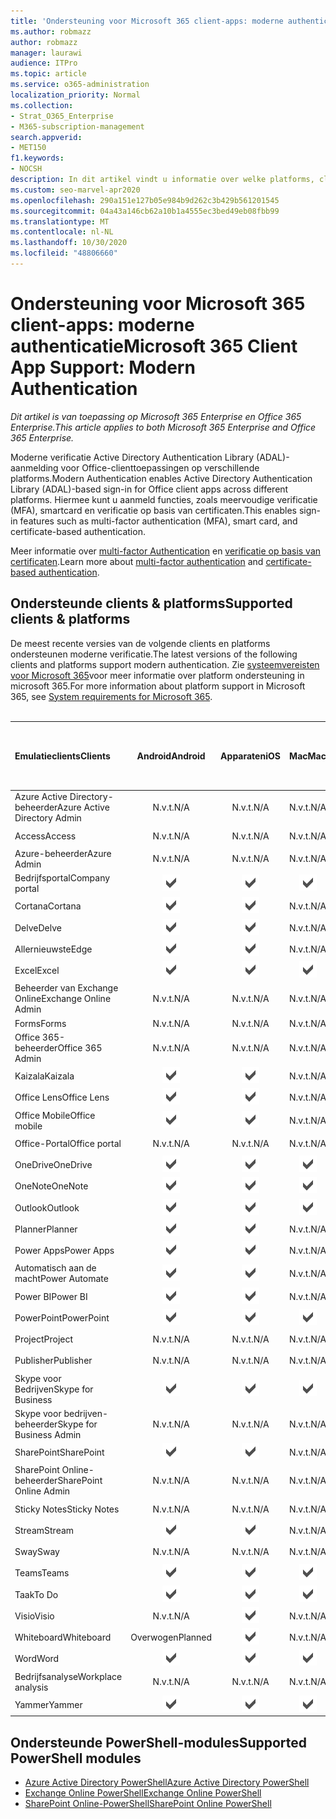 ```yaml
---
title: 'Ondersteuning voor Microsoft 365 client-apps: moderne authenticatie'
ms.author: robmazz
author: robmazz
manager: laurawi
audience: ITPro
ms.topic: article
ms.service: o365-administration
localization_priority: Normal
ms.collection:
- Strat_O365_Enterprise
- M365-subscription-management
search.appverid:
- MET150
f1.keywords:
- NOCSH
description: In dit artikel vindt u informatie over welke platforms, clients en PowerShell-modules moderne verificatie voor Microsoft 365 ondersteunen.
ms.custom: seo-marvel-apr2020
ms.openlocfilehash: 290a151e127b05e984b9d262c3b429b561201545
ms.sourcegitcommit: 04a43a146cb62a10b1a4555ec3bed49eb08fbb99
ms.translationtype: MT
ms.contentlocale: nl-NL
ms.lasthandoff: 10/30/2020
ms.locfileid: "48806660"
---
```

# <a name="microsoft-365-client-app-support-modern-authentication"></a><span data-ttu-id="0338c-103">Ondersteuning voor Microsoft 365 client-apps: moderne authenticatie</span><span class="sxs-lookup"><span data-stu-id="0338c-103">Microsoft 365 Client App Support: Modern Authentication</span></span>

<span data-ttu-id="0338c-104">*Dit artikel is van toepassing op Microsoft 365 Enterprise en Office 365 Enterprise.*</span><span class="sxs-lookup"><span data-stu-id="0338c-104">*This article applies to both Microsoft 365 Enterprise and Office 365 Enterprise.*</span></span>

<span data-ttu-id="0338c-105">Moderne verificatie Active Directory Authentication Library (ADAL)-aanmelding voor Office-clienttoepassingen op verschillende platforms.</span><span class="sxs-lookup"><span data-stu-id="0338c-105">Modern Authentication enables Active Directory Authentication Library (ADAL)-based sign-in for Office client apps across different platforms.</span></span> <span data-ttu-id="0338c-106">Hiermee kunt u aanmeld functies, zoals meervoudige verificatie (MFA), smartcard en verificatie op basis van certificaten.</span><span class="sxs-lookup"><span data-stu-id="0338c-106">This enables sign-in features such as multi-factor authentication (MFA), smart card, and certificate-based authentication.</span></span>

<span data-ttu-id="0338c-107">Meer informatie over [multi-factor Authentication](https://docs.microsoft.com/azure/active-directory/authentication/multi-factor-authentication) en [verificatie op basis van certificaten](https://docs.microsoft.com/azure/active-directory/active-directory-certificate-based-authentication-get-started).</span><span class="sxs-lookup"><span data-stu-id="0338c-107">Learn more about [multi-factor authentication](https://docs.microsoft.com/azure/active-directory/authentication/multi-factor-authentication) and [certificate-based authentication](https://docs.microsoft.com/azure/active-directory/active-directory-certificate-based-authentication-get-started).</span></span>

## <a name="supported-clients--platforms"></a><span data-ttu-id="0338c-108">Ondersteunde clients & platforms</span><span class="sxs-lookup"><span data-stu-id="0338c-108">Supported clients & platforms</span></span>

<span data-ttu-id="0338c-109">De meest recente versies van de volgende clients en platforms ondersteunen moderne verificatie.</span><span class="sxs-lookup"><span data-stu-id="0338c-109">The latest versions of the following clients and platforms support modern authentication.</span></span> <span data-ttu-id="0338c-110">Zie [systeemvereisten voor Microsoft 365](https://www.microsoft.com/microsoft-365/microsoft-365-and-office-resources)voor meer informatie over platform ondersteuning in microsoft 365.</span><span class="sxs-lookup"><span data-stu-id="0338c-110">For more information about platform support in Microsoft 365, see [System requirements for Microsoft 365](https://www.microsoft.com/microsoft-365/microsoft-365-and-office-resources).</span></span>
<br>
<br>

| <span data-ttu-id="0338c-111">Emulatieclients</span><span class="sxs-lookup"><span data-stu-id="0338c-111">Clients</span></span> | <span data-ttu-id="0338c-112">Android</span><span class="sxs-lookup"><span data-stu-id="0338c-112">Android</span></span> | <span data-ttu-id="0338c-113">Apparaten</span><span class="sxs-lookup"><span data-stu-id="0338c-113">iOS</span></span> | <span data-ttu-id="0338c-114">Mac</span><span class="sxs-lookup"><span data-stu-id="0338c-114">Mac</span></span>| <span data-ttu-id="0338c-115">Windows 10</span><span class="sxs-lookup"><span data-stu-id="0338c-115">Windows 10</span></span> <br> <span data-ttu-id="0338c-116">Moderne apps</span><span class="sxs-lookup"><span data-stu-id="0338c-116">Modern Apps</span></span>| <span data-ttu-id="0338c-117">Windows 10</span><span class="sxs-lookup"><span data-stu-id="0338c-117">Windows 10</span></span> <br> <span data-ttu-id="0338c-118">Desk</span><span class="sxs-lookup"><span data-stu-id="0338c-118">Desktop</span></span> |
|:---|:---:|:---:|:---:|:---:|:---:|
| <span data-ttu-id="0338c-119">Azure Active Directory-beheerder</span><span class="sxs-lookup"><span data-stu-id="0338c-119">Azure Active Directory Admin</span></span> | <span data-ttu-id="0338c-120">N.v.t.</span><span class="sxs-lookup"><span data-stu-id="0338c-120">N/A</span></span> | <span data-ttu-id="0338c-121">N.v.t.</span><span class="sxs-lookup"><span data-stu-id="0338c-121">N/A</span></span> | <span data-ttu-id="0338c-122">N.v.t.</span><span class="sxs-lookup"><span data-stu-id="0338c-122">N/A</span></span> | <span data-ttu-id="0338c-123">N.v.t.</span><span class="sxs-lookup"><span data-stu-id="0338c-123">N/A</span></span> | ![Ondersteund](../media/check-mark.png) |
| <span data-ttu-id="0338c-125">Access</span><span class="sxs-lookup"><span data-stu-id="0338c-125">Access</span></span> | <span data-ttu-id="0338c-126">N.v.t.</span><span class="sxs-lookup"><span data-stu-id="0338c-126">N/A</span></span> | <span data-ttu-id="0338c-127">N.v.t.</span><span class="sxs-lookup"><span data-stu-id="0338c-127">N/A</span></span> | <span data-ttu-id="0338c-128">N.v.t.</span><span class="sxs-lookup"><span data-stu-id="0338c-128">N/A</span></span> | <span data-ttu-id="0338c-129">N.v.t.</span><span class="sxs-lookup"><span data-stu-id="0338c-129">N/A</span></span> | ![Ondersteund](../media/check-mark.png) |
| <span data-ttu-id="0338c-131">Azure-beheerder</span><span class="sxs-lookup"><span data-stu-id="0338c-131">Azure Admin</span></span> | <span data-ttu-id="0338c-132">N.v.t.</span><span class="sxs-lookup"><span data-stu-id="0338c-132">N/A</span></span> | <span data-ttu-id="0338c-133">N.v.t.</span><span class="sxs-lookup"><span data-stu-id="0338c-133">N/A</span></span> | <span data-ttu-id="0338c-134">N.v.t.</span><span class="sxs-lookup"><span data-stu-id="0338c-134">N/A</span></span> | <span data-ttu-id="0338c-135">N.v.t.</span><span class="sxs-lookup"><span data-stu-id="0338c-135">N/A</span></span> | <span data-ttu-id="0338c-136">N.v.t.</span><span class="sxs-lookup"><span data-stu-id="0338c-136">N/A</span></span> |
| <span data-ttu-id="0338c-137">Bedrijfsportal</span><span class="sxs-lookup"><span data-stu-id="0338c-137">Company portal</span></span> | ![Ondersteund](../media/check-mark.png) | ![Ondersteund](../media/check-mark.png) | ![Ondersteund](../media/check-mark.png) | ![Ondersteund](../media/check-mark.png) | <span data-ttu-id="0338c-142">N.v.t.</span><span class="sxs-lookup"><span data-stu-id="0338c-142">N/A</span></span> |
| <span data-ttu-id="0338c-143">Cortana</span><span class="sxs-lookup"><span data-stu-id="0338c-143">Cortana</span></span> | ![Ondersteund](../media/check-mark.png) | ![Ondersteund](../media/check-mark.png) | <span data-ttu-id="0338c-146">N.v.t.</span><span class="sxs-lookup"><span data-stu-id="0338c-146">N/A</span></span> | ![Ondersteund](../media/check-mark.png) | <span data-ttu-id="0338c-148">N.v.t.</span><span class="sxs-lookup"><span data-stu-id="0338c-148">N/A</span></span> |
| <span data-ttu-id="0338c-149">Delve</span><span class="sxs-lookup"><span data-stu-id="0338c-149">Delve</span></span> | ![Ondersteund](../media/check-mark.png) | ![Ondersteund](../media/check-mark.png) | <span data-ttu-id="0338c-152">N.v.t.</span><span class="sxs-lookup"><span data-stu-id="0338c-152">N/A</span></span> | <span data-ttu-id="0338c-153">N.v.t.</span><span class="sxs-lookup"><span data-stu-id="0338c-153">N/A</span></span> | <span data-ttu-id="0338c-154">N.v.t.</span><span class="sxs-lookup"><span data-stu-id="0338c-154">N/A</span></span> |
| <span data-ttu-id="0338c-155">Allernieuwste</span><span class="sxs-lookup"><span data-stu-id="0338c-155">Edge</span></span> | ![Ondersteund](../media/check-mark.png) | ![Ondersteund](../media/check-mark.png) | <span data-ttu-id="0338c-158">N.v.t.</span><span class="sxs-lookup"><span data-stu-id="0338c-158">N/A</span></span> | <span data-ttu-id="0338c-159">N.v.t.</span><span class="sxs-lookup"><span data-stu-id="0338c-159">N/A</span></span> | ![Ondersteund](../media/check-mark.png) |
| <span data-ttu-id="0338c-161">Excel</span><span class="sxs-lookup"><span data-stu-id="0338c-161">Excel</span></span> | ![Ondersteund](../media/check-mark.png) | ![Ondersteund](../media/check-mark.png) | ![Ondersteund](../media/check-mark.png) | ![Ondersteund](../media/check-mark.png) | ![Ondersteund](../media/check-mark.png) |
| <span data-ttu-id="0338c-167">Beheerder van Exchange Online</span><span class="sxs-lookup"><span data-stu-id="0338c-167">Exchange Online Admin</span></span> | <span data-ttu-id="0338c-168">N.v.t.</span><span class="sxs-lookup"><span data-stu-id="0338c-168">N/A</span></span> | <span data-ttu-id="0338c-169">N.v.t.</span><span class="sxs-lookup"><span data-stu-id="0338c-169">N/A</span></span> | <span data-ttu-id="0338c-170">N.v.t.</span><span class="sxs-lookup"><span data-stu-id="0338c-170">N/A</span></span> | <span data-ttu-id="0338c-171">N.v.t.</span><span class="sxs-lookup"><span data-stu-id="0338c-171">N/A</span></span> | ![Ondersteund](../media/check-mark.png) |
| <span data-ttu-id="0338c-173">Forms</span><span class="sxs-lookup"><span data-stu-id="0338c-173">Forms</span></span> | <span data-ttu-id="0338c-174">N.v.t.</span><span class="sxs-lookup"><span data-stu-id="0338c-174">N/A</span></span> | <span data-ttu-id="0338c-175">N.v.t.</span><span class="sxs-lookup"><span data-stu-id="0338c-175">N/A</span></span> | <span data-ttu-id="0338c-176">N.v.t.</span><span class="sxs-lookup"><span data-stu-id="0338c-176">N/A</span></span> | <span data-ttu-id="0338c-177">N.v.t.</span><span class="sxs-lookup"><span data-stu-id="0338c-177">N/A</span></span> | <span data-ttu-id="0338c-178">N.v.t.</span><span class="sxs-lookup"><span data-stu-id="0338c-178">N/A</span></span> |
| <span data-ttu-id="0338c-179">Office 365-beheerder</span><span class="sxs-lookup"><span data-stu-id="0338c-179">Office 365 Admin</span></span> | <span data-ttu-id="0338c-180">N.v.t.</span><span class="sxs-lookup"><span data-stu-id="0338c-180">N/A</span></span> | <span data-ttu-id="0338c-181">N.v.t.</span><span class="sxs-lookup"><span data-stu-id="0338c-181">N/A</span></span> | <span data-ttu-id="0338c-182">N.v.t.</span><span class="sxs-lookup"><span data-stu-id="0338c-182">N/A</span></span> | <span data-ttu-id="0338c-183">N.v.t.</span><span class="sxs-lookup"><span data-stu-id="0338c-183">N/A</span></span> | ![Ondersteund](../media/check-mark.png) |  |
| <span data-ttu-id="0338c-185">Kaizala</span><span class="sxs-lookup"><span data-stu-id="0338c-185">Kaizala</span></span> | ![Ondersteund](../media/check-mark.png) | ![Ondersteund](../media/check-mark.png) | <span data-ttu-id="0338c-188">N.v.t.</span><span class="sxs-lookup"><span data-stu-id="0338c-188">N/A</span></span> | <span data-ttu-id="0338c-189">N.v.t.</span><span class="sxs-lookup"><span data-stu-id="0338c-189">N/A</span></span> | <span data-ttu-id="0338c-190">N.v.t.</span><span class="sxs-lookup"><span data-stu-id="0338c-190">N/A</span></span> |
| <span data-ttu-id="0338c-191">Office Lens</span><span class="sxs-lookup"><span data-stu-id="0338c-191">Office Lens</span></span>| ![Ondersteund](../media/check-mark.png) | ![Ondersteund](../media/check-mark.png) | <span data-ttu-id="0338c-194">N.v.t.</span><span class="sxs-lookup"><span data-stu-id="0338c-194">N/A</span></span> | ![Ondersteund](../media/check-mark.png) | <span data-ttu-id="0338c-196">N.v.t.</span><span class="sxs-lookup"><span data-stu-id="0338c-196">N/A</span></span> |
| <span data-ttu-id="0338c-197">Office Mobile</span><span class="sxs-lookup"><span data-stu-id="0338c-197">Office mobile</span></span> | ![Ondersteund](../media/check-mark.png) | ![Ondersteund](../media/check-mark.png) | <span data-ttu-id="0338c-200">N.v.t.</span><span class="sxs-lookup"><span data-stu-id="0338c-200">N/A</span></span> | <span data-ttu-id="0338c-201">N.v.t.</span><span class="sxs-lookup"><span data-stu-id="0338c-201">N/A</span></span> | <span data-ttu-id="0338c-202">N.v.t.</span><span class="sxs-lookup"><span data-stu-id="0338c-202">N/A</span></span> |
| <span data-ttu-id="0338c-203">Office-Portal</span><span class="sxs-lookup"><span data-stu-id="0338c-203">Office portal</span></span> | <span data-ttu-id="0338c-204">N.v.t.</span><span class="sxs-lookup"><span data-stu-id="0338c-204">N/A</span></span> | <span data-ttu-id="0338c-205">N.v.t.</span><span class="sxs-lookup"><span data-stu-id="0338c-205">N/A</span></span> | <span data-ttu-id="0338c-206">N.v.t.</span><span class="sxs-lookup"><span data-stu-id="0338c-206">N/A</span></span> | ![Ondersteund](../media/check-mark.png) | <span data-ttu-id="0338c-208">N.v.t.</span><span class="sxs-lookup"><span data-stu-id="0338c-208">N/A</span></span> |
| <span data-ttu-id="0338c-209">OneDrive</span><span class="sxs-lookup"><span data-stu-id="0338c-209">OneDrive</span></span> | ![Ondersteund](../media/check-mark.png) | ![Ondersteund](../media/check-mark.png) | ![Ondersteund](../media/check-mark.png) | ![Ondersteund](../media/check-mark.png) | ![Ondersteund](../media/check-mark.png) |
| <span data-ttu-id="0338c-215">OneNote</span><span class="sxs-lookup"><span data-stu-id="0338c-215">OneNote</span></span> | ![Ondersteund](../media/check-mark.png) | ![Ondersteund](../media/check-mark.png) | ![Ondersteund](../media/check-mark.png) | ![Ondersteund](../media/check-mark.png) | ![Ondersteund](../media/check-mark.png) |
| <span data-ttu-id="0338c-221">Outlook</span><span class="sxs-lookup"><span data-stu-id="0338c-221">Outlook</span></span> | ![Ondersteund](../media/check-mark.png) | ![Ondersteund](../media/check-mark.png) | ![Ondersteund](../media/check-mark.png) | ![Ondersteund](../media/check-mark.png) | ![Ondersteund](../media/check-mark.png) |
| <span data-ttu-id="0338c-227">Planner</span><span class="sxs-lookup"><span data-stu-id="0338c-227">Planner</span></span> | ![Ondersteund](../media/check-mark.png) | ![Ondersteund](../media/check-mark.png) | <span data-ttu-id="0338c-230">N.v.t.</span><span class="sxs-lookup"><span data-stu-id="0338c-230">N/A</span></span> | <span data-ttu-id="0338c-231">N.v.t.</span><span class="sxs-lookup"><span data-stu-id="0338c-231">N/A</span></span> | <span data-ttu-id="0338c-232">N.v.t.</span><span class="sxs-lookup"><span data-stu-id="0338c-232">N/A</span></span> |
| <span data-ttu-id="0338c-233">Power Apps</span><span class="sxs-lookup"><span data-stu-id="0338c-233">Power Apps</span></span> | ![Ondersteund](../media/check-mark.png) | ![Ondersteund](../media/check-mark.png) | <span data-ttu-id="0338c-236">N.v.t.</span><span class="sxs-lookup"><span data-stu-id="0338c-236">N/A</span></span> | ![Ondersteund](../media/check-mark.png) | <span data-ttu-id="0338c-238">N.v.t.</span><span class="sxs-lookup"><span data-stu-id="0338c-238">N/A</span></span> |
| <span data-ttu-id="0338c-239">Automatisch aan de macht</span><span class="sxs-lookup"><span data-stu-id="0338c-239">Power Automate</span></span> | ![Ondersteund](../media/check-mark.png) | ![Ondersteund](../media/check-mark.png) | <span data-ttu-id="0338c-242">N.v.t.</span><span class="sxs-lookup"><span data-stu-id="0338c-242">N/A</span></span> | <span data-ttu-id="0338c-243">N.v.t.</span><span class="sxs-lookup"><span data-stu-id="0338c-243">N/A</span></span> | <span data-ttu-id="0338c-244">N.v.t.</span><span class="sxs-lookup"><span data-stu-id="0338c-244">N/A</span></span> |
| <span data-ttu-id="0338c-245">Power BI</span><span class="sxs-lookup"><span data-stu-id="0338c-245">Power BI</span></span> | ![Ondersteund](../media/check-mark.png) | ![Ondersteund](../media/check-mark.png) | <span data-ttu-id="0338c-248">N.v.t.</span><span class="sxs-lookup"><span data-stu-id="0338c-248">N/A</span></span> | ![Ondersteund](../media/check-mark.png) | ![Ondersteund](../media/check-mark.png) |
| <span data-ttu-id="0338c-251">PowerPoint</span><span class="sxs-lookup"><span data-stu-id="0338c-251">PowerPoint</span></span> | ![Ondersteund](../media/check-mark.png) | ![Ondersteund](../media/check-mark.png) | ![Ondersteund](../media/check-mark.png) | ![Ondersteund](../media/check-mark.png) | ![Ondersteund](../media/check-mark.png) |
| <span data-ttu-id="0338c-257">Project</span><span class="sxs-lookup"><span data-stu-id="0338c-257">Project</span></span> | <span data-ttu-id="0338c-258">N.v.t.</span><span class="sxs-lookup"><span data-stu-id="0338c-258">N/A</span></span> | <span data-ttu-id="0338c-259">N.v.t.</span><span class="sxs-lookup"><span data-stu-id="0338c-259">N/A</span></span> | <span data-ttu-id="0338c-260">N.v.t.</span><span class="sxs-lookup"><span data-stu-id="0338c-260">N/A</span></span> | <span data-ttu-id="0338c-261">N.v.t.</span><span class="sxs-lookup"><span data-stu-id="0338c-261">N/A</span></span> | ![Ondersteund](../media/check-mark.png) |
| <span data-ttu-id="0338c-263">Publisher</span><span class="sxs-lookup"><span data-stu-id="0338c-263">Publisher</span></span> | <span data-ttu-id="0338c-264">N.v.t.</span><span class="sxs-lookup"><span data-stu-id="0338c-264">N/A</span></span> | <span data-ttu-id="0338c-265">N.v.t.</span><span class="sxs-lookup"><span data-stu-id="0338c-265">N/A</span></span> | <span data-ttu-id="0338c-266">N.v.t.</span><span class="sxs-lookup"><span data-stu-id="0338c-266">N/A</span></span> | <span data-ttu-id="0338c-267">N.v.t.</span><span class="sxs-lookup"><span data-stu-id="0338c-267">N/A</span></span> | ![Ondersteund](../media/check-mark.png) |
| <span data-ttu-id="0338c-269">Skype voor Bedrijven</span><span class="sxs-lookup"><span data-stu-id="0338c-269">Skype for Business</span></span> | ![Ondersteund](../media/check-mark.png) | ![Ondersteund](../media/check-mark.png) | ![Ondersteund](../media/check-mark.png) | <span data-ttu-id="0338c-273">N.v.t.</span><span class="sxs-lookup"><span data-stu-id="0338c-273">N/A</span></span> | ![Ondersteund](../media/check-mark.png) |
| <span data-ttu-id="0338c-275">Skype voor bedrijven-beheerder</span><span class="sxs-lookup"><span data-stu-id="0338c-275">Skype for Business Admin</span></span> | <span data-ttu-id="0338c-276">N.v.t.</span><span class="sxs-lookup"><span data-stu-id="0338c-276">N/A</span></span> | <span data-ttu-id="0338c-277">N.v.t.</span><span class="sxs-lookup"><span data-stu-id="0338c-277">N/A</span></span> | <span data-ttu-id="0338c-278">N.v.t.</span><span class="sxs-lookup"><span data-stu-id="0338c-278">N/A</span></span> | <span data-ttu-id="0338c-279">N.v.t.</span><span class="sxs-lookup"><span data-stu-id="0338c-279">N/A</span></span> | ![Ondersteund](../media/check-mark.png) |
| <span data-ttu-id="0338c-281">SharePoint</span><span class="sxs-lookup"><span data-stu-id="0338c-281">SharePoint</span></span> | ![Ondersteund](../media/check-mark.png) | ![Ondersteund](../media/check-mark.png) | <span data-ttu-id="0338c-284">N.v.t.</span><span class="sxs-lookup"><span data-stu-id="0338c-284">N/A</span></span> | <span data-ttu-id="0338c-285">N.v.t.</span><span class="sxs-lookup"><span data-stu-id="0338c-285">N/A</span></span> | <span data-ttu-id="0338c-286">N.v.t.</span><span class="sxs-lookup"><span data-stu-id="0338c-286">N/A</span></span> |
| <span data-ttu-id="0338c-287">SharePoint Online-beheerder</span><span class="sxs-lookup"><span data-stu-id="0338c-287">SharePoint Online Admin</span></span> | <span data-ttu-id="0338c-288">N.v.t.</span><span class="sxs-lookup"><span data-stu-id="0338c-288">N/A</span></span> | <span data-ttu-id="0338c-289">N.v.t.</span><span class="sxs-lookup"><span data-stu-id="0338c-289">N/A</span></span> | <span data-ttu-id="0338c-290">N.v.t.</span><span class="sxs-lookup"><span data-stu-id="0338c-290">N/A</span></span> | <span data-ttu-id="0338c-291">N.v.t.</span><span class="sxs-lookup"><span data-stu-id="0338c-291">N/A</span></span> | ![Ondersteund](../media/check-mark.png) |
| <span data-ttu-id="0338c-293">Sticky Notes</span><span class="sxs-lookup"><span data-stu-id="0338c-293">Sticky Notes</span></span> | <span data-ttu-id="0338c-294">N.v.t.</span><span class="sxs-lookup"><span data-stu-id="0338c-294">N/A</span></span> | <span data-ttu-id="0338c-295">N.v.t.</span><span class="sxs-lookup"><span data-stu-id="0338c-295">N/A</span></span> | <span data-ttu-id="0338c-296">N.v.t.</span><span class="sxs-lookup"><span data-stu-id="0338c-296">N/A</span></span> | ![Ondersteund](../media/check-mark.png) | <span data-ttu-id="0338c-298">N.v.t.</span><span class="sxs-lookup"><span data-stu-id="0338c-298">N/A</span></span> |
| <span data-ttu-id="0338c-299">Stream</span><span class="sxs-lookup"><span data-stu-id="0338c-299">Stream</span></span> | ![Ondersteund](../media/check-mark.png) | ![Ondersteund](../media/check-mark.png) | <span data-ttu-id="0338c-302">N.v.t.</span><span class="sxs-lookup"><span data-stu-id="0338c-302">N/A</span></span> | <span data-ttu-id="0338c-303">N.v.t.</span><span class="sxs-lookup"><span data-stu-id="0338c-303">N/A</span></span> | <span data-ttu-id="0338c-304">N.v.t.</span><span class="sxs-lookup"><span data-stu-id="0338c-304">N/A</span></span> |
| <span data-ttu-id="0338c-305">Sway</span><span class="sxs-lookup"><span data-stu-id="0338c-305">Sway</span></span> | <span data-ttu-id="0338c-306">N.v.t.</span><span class="sxs-lookup"><span data-stu-id="0338c-306">N/A</span></span> | <span data-ttu-id="0338c-307">N.v.t.</span><span class="sxs-lookup"><span data-stu-id="0338c-307">N/A</span></span> | <span data-ttu-id="0338c-308">N.v.t.</span><span class="sxs-lookup"><span data-stu-id="0338c-308">N/A</span></span> | ![Ondersteund](../media/check-mark.png) | <span data-ttu-id="0338c-310">N.v.t.</span><span class="sxs-lookup"><span data-stu-id="0338c-310">N/A</span></span> |
| <span data-ttu-id="0338c-311">Teams</span><span class="sxs-lookup"><span data-stu-id="0338c-311">Teams</span></span> | ![Ondersteund](../media/check-mark.png) | ![Ondersteund](../media/check-mark.png) | ![Ondersteund](../media/check-mark.png) | <span data-ttu-id="0338c-315">N.v.t.</span><span class="sxs-lookup"><span data-stu-id="0338c-315">N/A</span></span> | ![Ondersteund](../media/check-mark.png) |
| <span data-ttu-id="0338c-317">Taak</span><span class="sxs-lookup"><span data-stu-id="0338c-317">To Do</span></span> | ![Ondersteund](../media/check-mark.png) | ![Ondersteund](../media/check-mark.png) | ![Ondersteund](../media/check-mark.png) | ![Ondersteund](../media/check-mark.png) | <span data-ttu-id="0338c-322">N.v.t.</span><span class="sxs-lookup"><span data-stu-id="0338c-322">N/A</span></span> |
| <span data-ttu-id="0338c-323">Visio</span><span class="sxs-lookup"><span data-stu-id="0338c-323">Visio</span></span> | <span data-ttu-id="0338c-324">N.v.t.</span><span class="sxs-lookup"><span data-stu-id="0338c-324">N/A</span></span> | ![Ondersteund](../media/check-mark.png) | <span data-ttu-id="0338c-326">N.v.t.</span><span class="sxs-lookup"><span data-stu-id="0338c-326">N/A</span></span> | <span data-ttu-id="0338c-327">N.v.t.</span><span class="sxs-lookup"><span data-stu-id="0338c-327">N/A</span></span> | ![Ondersteund](../media/check-mark.png) |
| <span data-ttu-id="0338c-329">Whiteboard</span><span class="sxs-lookup"><span data-stu-id="0338c-329">Whiteboard</span></span> | <span data-ttu-id="0338c-330">Overwogen</span><span class="sxs-lookup"><span data-stu-id="0338c-330">Planned</span></span> | ![Ondersteund](../media/check-mark.png) | <span data-ttu-id="0338c-332">N.v.t.</span><span class="sxs-lookup"><span data-stu-id="0338c-332">N/A</span></span> | ![Ondersteund](../media/check-mark.png) | <span data-ttu-id="0338c-334">N.v.t.</span><span class="sxs-lookup"><span data-stu-id="0338c-334">N/A</span></span> |
| <span data-ttu-id="0338c-335">Word</span><span class="sxs-lookup"><span data-stu-id="0338c-335">Word</span></span> | ![Ondersteund](../media/check-mark.png) | ![Ondersteund](../media/check-mark.png) | ![Ondersteund](../media/check-mark.png) | ![Ondersteund](../media/check-mark.png) | ![Ondersteund](../media/check-mark.png) |
| <span data-ttu-id="0338c-341">Bedrijfsanalyse</span><span class="sxs-lookup"><span data-stu-id="0338c-341">Workplace analysis</span></span> | <span data-ttu-id="0338c-342">N.v.t.</span><span class="sxs-lookup"><span data-stu-id="0338c-342">N/A</span></span> | <span data-ttu-id="0338c-343">N.v.t.</span><span class="sxs-lookup"><span data-stu-id="0338c-343">N/A</span></span> | <span data-ttu-id="0338c-344">N.v.t.</span><span class="sxs-lookup"><span data-stu-id="0338c-344">N/A</span></span> | <span data-ttu-id="0338c-345">N.v.t.</span><span class="sxs-lookup"><span data-stu-id="0338c-345">N/A</span></span> | <span data-ttu-id="0338c-346">N.v.t.</span><span class="sxs-lookup"><span data-stu-id="0338c-346">N/A</span></span> |
| <span data-ttu-id="0338c-347">Yammer</span><span class="sxs-lookup"><span data-stu-id="0338c-347">Yammer</span></span> | ![Ondersteund](../media/check-mark.png) | ![Ondersteund](../media/check-mark.png) | ![Ondersteund](../media/check-mark.png) | <span data-ttu-id="0338c-351">N.v.t.</span><span class="sxs-lookup"><span data-stu-id="0338c-351">N/A</span></span> | ![Ondersteund](../media/check-mark.png) |

## <a name="supported-powershell-modules"></a><span data-ttu-id="0338c-353">Ondersteunde PowerShell-modules</span><span class="sxs-lookup"><span data-stu-id="0338c-353">Supported PowerShell modules</span></span>

- [<span data-ttu-id="0338c-354">Azure Active Directory PowerShell</span><span class="sxs-lookup"><span data-stu-id="0338c-354">Azure Active Directory PowerShell</span></span>](https://docs.microsoft.com/powershell/azure/active-directory/overview?view=azureadps-2.0)
- [<span data-ttu-id="0338c-355">Exchange Online PowerShell</span><span class="sxs-lookup"><span data-stu-id="0338c-355">Exchange Online PowerShell</span></span>](https://docs.microsoft.com/powershell/exchange/exchange-online-powershell)
- [<span data-ttu-id="0338c-356">SharePoint Online-PowerShell</span><span class="sxs-lookup"><span data-stu-id="0338c-356">SharePoint Online PowerShell</span></span>](https://docs.microsoft.com/powershell/sharepoint/sharepoint-online/connect-sharepoint-online)